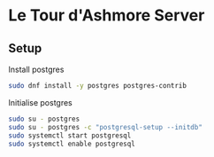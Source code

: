 # Le Tour d'Ashmore Server

## Setup
Install postgres
```bash
sudo dnf install -y postgres postgres-contrib
```

Initialise postgres
```bash
sudo su - postgres
sudo su - postgres -c "postgresql-setup --initdb"
sudo systemctl start postgresql
sudo systemctl enable postgresql
```

